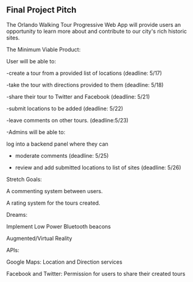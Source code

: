 ## Final Project Pitch
The Orlando Walking Tour Progressive Web App will provide users an opportunity to learn more about and contribute to our city's rich historic sites.

The Minimum Viable Product: 

User will be able to:

-create a tour from a provided list of locations (deadline: 5/17) 

-take the tour with directions provided to them (deadline: 5/18)

-share their tour to Twitter and Facebook (deadline: 5/21)

-submit locations to be added (deadline: 5/22)

-leave comments on other tours. (deadline:5/23)

-Admins will be able to:

log into a backend panel where they can

- moderate comments (deadline: 5/25)

- review and add submitted locations to list of sites (deadline: 5/26)

Stretch Goals:

A commenting system between users.

A rating system for the tours created.

Dreams:

Implement Low Power Bluetooth beacons

Augmented/Virtual Reality

APIs: 

Google Maps: Location and Direction services

Facebook and Twitter: Permission for users to share their created tours
